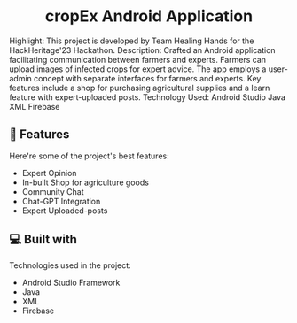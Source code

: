 <h1 align="center" id="title">cropEx Android Application</h1>

<p id="description">Highlight: This project is developed by Team Healing Hands for the HackHeritage'23 Hackathon. Description: Crafted an Android application facilitating communication between farmers and experts. Farmers can upload images of infected crops for expert advice. The app employs a user-admin concept with separate interfaces for farmers and experts. Key features include a shop for purchasing agricultural supplies and a learn feature with expert-uploaded posts. Technology Used: Android Studio Java XML Firebase</p>

  
  
<h2>🧐 Features</h2>

Here're some of the project's best features:

*   Expert Opinion
*   In-built Shop for agriculture goods
*   Community Chat
*   Chat-GPT Integration
*   Expert Uploaded-posts

  
  
<h2>💻 Built with</h2>

Technologies used in the project:

*   Android Studio Framework
*   Java
*   XML
*   Firebase
